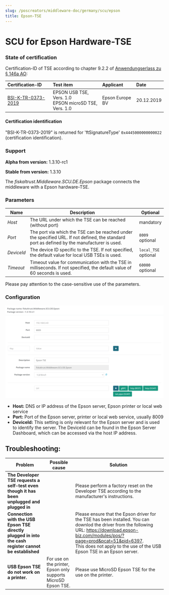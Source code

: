 ```yaml
---
slug: /poscreators/middleware-doc/germany/scu/epson
title: Epson-TSE
---
```


# SCU for Epson Hardware-TSE

### State of certification

Certification-ID of TSE according to chapter 9.2.2 of [Anwendungserlass zu § 146a AO](https://docs.fiskaltrust.cloud/doc/productdescription-de-doc/product-service-description/media/2019-06-17-einfuehrung-paragraf-146a-AO-anwendungserlass-zu-paragraf-146a-AO.pdf):

| Certification-ID                                             | Test item                                                   | Applicant       | Date       |
| :----------------------------------------------------------- | :---------------------------------------------------------- | :-------------- | :--------- |
| [BSI-K-TR-0373-2019](https://www.bsi.bund.de/SharedDocs/Zertifikate_TR/Technische_Sicherheitseinrichtungen/BSI-K-TR-0373-2019.html) | EPSON USB TSE, Vers. 1.0 <br />EPSON microSD TSE, Vers. 1.0 | Epson Europe BV | 20.12.2019 |

#### Certification identification

"BSI-K-TR-0373-2019" is returned for 'ftSignatureType' `0x4445000000000022` (certification identification). 

### Support

**Alpha from version:** 1.3.10-rc1

**Stable from version:** 1.3.10

The _fiskaltrust.Middleware.SCU.DE.Epson_ package connects the middleware with a Epson hardware-TSE.

### Parameters

| Name | Description | Optional |
| ---- | ------------ |--------- |
| _Host_ | The URL under which the TSE can be reached (without port) | mandatory |
| _Port_ | The port via which the TSE can be reached under the specified URL. If not defined, the standard port as defined by the manufacturer is used. | `8009`<br />optional |
| _DeviceId_ | The device ID specific to the TSE. If not specified, the default value for local USB TSEs is used. | `local_TSE`<br />optional |
| _Timeout_ | Timeout value for communication with the TSE in milliseconds. If not specified, the default value of 60 seconds is used. | `60000`<br />optional |

Please pay attention to the case-sensitive use of the parameters.

### Configuration

![scu-de-epson-config](../images/scu-de-epson-config.png)

- **Host:** DNS or IP address of the Epson server, Epson printer or local web service
- **Port:** Port of the Epson server, printer or local web service, usually 8009
- **DeviceId:** This setting is only relevant for the Epson server and is used to identify the server. The DeviceId can be found in the Epson Server Dashboard, which can be accessed via the host IP address.

## Troubleshooting:

| Problem                                                      | Possible cause                                               | Solution                                                     |
| ------------------------------------------------------------ | ------------------------------------------------------------ | ------------------------------------------------------------ |
| **The Developer TSE requests a self-test even though it has been unplugged and plugged in** |                                                              | Please perform a factory reset on the Developer TSE according to the manufacturer's instructions. |
| **Connection with the USB Epson TSE directly plugged in into the cash register cannot be established** |                                                              | Please ensure that the Epson driver for the TSE has been installed. You can downlod the driver from the following URL: https://download.epson-biz.com/modules/pos/?page=prod&pcat=51&pid=6397. <br />This does not apply to the use of the USB Epson TSE in an Epson server. |
| **USB Epson TSE do not work on a printer.**                  | For use on the printer, Epson only supports MicroSD Epson TSE. | Please use MicroSD Epson TSE for the use on the printer.     |